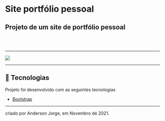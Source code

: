 # Site portfólio pessoal
## Projeto de um site de portfólio pessoal

<br>
<br>

---
<img src="#" />

---
## 🌟 Tecnologias 

Projeto foi desenvolvido com as seguintes tecnologias

- [Bootstrap](https://getbootstrap.com/docs/5.0/getting-started/introduction/)
---

criado por Anderson Jorge,  em Novembro de 2021.